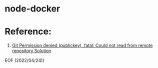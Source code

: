 # node-docker

# Reference:
1. [Git Permission denied (publickey). fatal: Could not read from remote repository Solution](https://careerkarma.com/blog/git-permission-denied-publickey/)

EOF (2022/04/24))
